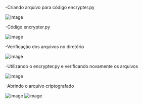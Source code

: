 -Criando arquivo para código encrypter.py

![image](https://github.com/user-attachments/assets/d1c7c40f-5981-4858-9d45-b98e95b56adb)

-Código encrypter.py

![image](https://github.com/user-attachments/assets/bc40aee4-fe49-4567-82ec-91a542f8ef01)

-Verificação dos arquivos no diretório

![image](https://github.com/user-attachments/assets/82acbf8a-4859-4089-bf7f-859833a772a9)

-Utilizando o encrypter.py e verificando novamente os arquivos

![image](https://github.com/user-attachments/assets/9c85a0c0-2a8e-44bb-88d8-a356db6bbfcf)

-Abrindo o arquivo criptografado

![image](https://github.com/user-attachments/assets/2ed75663-05e5-470d-b88f-82a24f04fa8f)
![image](https://github.com/user-attachments/assets/559f7fe3-1c67-41a0-9c52-bd95b10e59ff)


